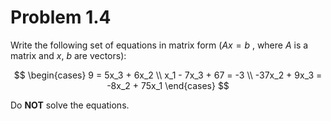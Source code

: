 # Problem 1.4

Write the following set of equations in matrix form ($Ax=b$ , where $A$ is a matrix and $x$, $b$ are vectors):

$$
\begin{cases}
      9 = 5x_3 + 6x_2 \\
      x_1 - 7x_3 + 67 = -3 \\
      -37x_2 + 9x_3 = -8x_2 + 75x_1
\end{cases}
$$

Do **NOT** solve the equations.
